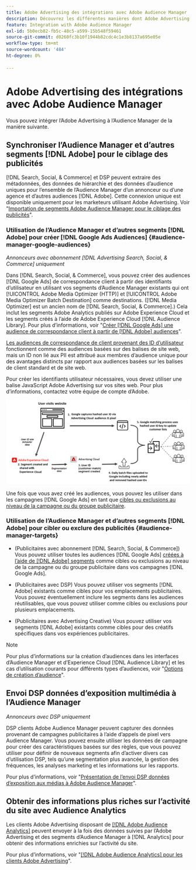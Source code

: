 ```yaml
---
title: Adobe Advertising des intégrations avec Adobe Audience Manager
description: Découvrez les différentes manières dont Adobe Advertising peut exchange des données avec Adobe Audience Manager.
feature: Integration with Adobe Audience Manager
exl-id: 5b0ecb82-fb5c-48c5-a599-15b548f59461
source-git-commit: d0260fc3b10f1944b82cdc4c1e3b8137a695e05e
workflow-type: tm+mt
source-wordcount: '484'
ht-degree: 0%

---
```


# Adobe Advertising des intégrations avec Adobe Audience Manager

Vous pouvez intégrer l’Adobe Advertising à l’Audience Manager de la manière suivante.

## Synchroniser l’Audience Manager et d’autres segments [!DNL Adobe] pour le ciblage des publicités

[!DNL Search, Social, & Commerce] et DSP peuvent extraire des métadonnées, des données de hiérarchie et des données d’audience uniques pour l’ensemble de l’Audience Manager d’un annonceur ou d’une agence et d’autres audiences [!DNL Adobe]. Cette connexion unique est disponible uniquement pour les marketeurs utilisant Adobe Advertising. Voir &quot;[Importation de segments Adobe Audience Manager pour le ciblage des publicités](/help/integrations/audience-manager/import-audiences.md)&quot;.

### Utilisation de l’Audience Manager et d’autres segments [!DNL Adobe] pour créer [!DNL Google Ads Audiences] {#audience-manager-google-audiences}

*Annonceurs avec abonnement [!DNL Advertising Search, Social, & Commerce] uniquement*

Dans [!DNL Search, Social, & Commerce], vous pouvez créer des audiences [!DNL Google Ads] de correspondance client à partir des identifiants d’utilisateur en utilisant vos segments d’Audience Manager existants qui ont [!UICONTROL Adobe Media Optimizer (HTTP)] et [!UICONTROL Adobe Media Optimizer Batch Destination] comme destinations. ([!DNL Media Optimizer] est un ancien nom de [!DNL Search, Social, & Commerce].) Cela inclut les segments Adobe Analytics publiés sur Adobe Experience Cloud et les segments créés à l’aide de Adobe Experience Cloud [!DNL Audience Library]. Pour plus d’informations, voir &quot;[Créer [!DNL Google Ads] une audience de correspondance client à partir de [!DNL Adobe] audiences](/help/search-social-commerce/campaign-management/campaigns/google-audience-from-adobe-audience.md)&quot;.

[Les audiences de correspondance de client provenant des ID d’utilisateur](https://support.google.com/google-ads/answer/9199250) fonctionnent comme des audiences basées sur des balises de site web, mais un ID non lié aux PII est attribué aux membres d’audience unique pour des avantages distincts par rapport aux audiences basées sur les balises de client standard et de site web.

Pour créer les identifiants utilisateur nécessaires, vous devez utiliser une balise JavaScript Adobe Advertising <!-- with a user ID parameter --> sur vos sites web. Pour plus d’informations, contactez votre équipe de compte d’Adobe.

![processus de création de segment](/help/integrations/assets/ad_search_user_id_pic.png)

Une fois que vous avez créé les audiences, vous pouvez les utiliser dans les campagnes [!DNL Google Ads] en tant que [cibles ou exclusions au niveau de la campagne ou du groupe publicitaire](#audience-manager-targets).

### Utilisation de l’Audience Manager et d’autres segments [!DNL Adobe] pour cibler ou exclure des publicités {#audience-manager-targets}

* (Publicitaires avec abonnement [!DNL Search, Social, & Commerce]) Vous pouvez utiliser toutes les audiences [!DNL Google Ads] [ créées à l’aide de  [!DNL Adobe] segments](#audience-manager-google-audiences) comme cibles ou exclusions au niveau de la campagne ou du groupe publicitaire dans vos campagnes [!DNL Google Ads].

* (Publicitaires avec DSP) Vous pouvez utiliser vos segments [!DNL Adobe] existants comme cibles pour vos emplacements publicitaires. Vous pouvez éventuellement inclure les segments dans les audiences réutilisables, que vous pouvez utiliser comme cibles ou exclusions pour plusieurs emplacements.

* (Publicitaires avec Advertising Creative) Vous pouvez utiliser vos segments [!DNL Adobe] existants comme cibles pour des créatifs spécifiques dans vos expériences publicitaires.

>[!NOTE]
>
>Pour plus d’informations sur la création d’audiences dans les interfaces d’Audience Manager et d’Experience Cloud [!DNL Audience Library] et les cas d’utilisation courants pour différents types d’audiences, voir &quot;[Options de création d’audience](https://experienceleague.adobe.com/docs/experience-cloud-kcs/kbarticles/KA-16471.html?lang=fr)&quot;.

## Envoi DSP données d’exposition multimédia à l’Audience Manager

*Annonceurs avec DSP uniquement*

DSP clients Adobe Audience Manager peuvent capturer des données provenant de campagnes publicitaires à l’aide d’appels de pixel vers Audience Manager. Vous pouvez ensuite utiliser les données de campagne pour créer des caractéristiques basées sur des règles, que vous pouvez utiliser pour définir de nouveaux segments afin d’activer divers cas d’utilisation DSP, tels qu’une segmentation plus avancée, la gestion des fréquences, les analyses marketing et les informations sur les rapports.

Pour plus d’informations, voir &quot;[Présentation de l’envoi DSP données d’exposition aux médias à Adobe Audience Manager](/help/integrations/audience-manager/media-data-integration/overview.md)&quot;.

## Obtenir des informations plus riches sur l’activité du site avec Audience Analytics

Les clients Adobe Advertising disposant de [[!DNL Adobe Audience Analytics]](https://experienceleague.adobe.com/docs/analytics/integration/audience-analytics/mc-audiences-aam.html?lang=fr) peuvent envoyer à la fois des données suivies par l’Adobe Advertising et des segments d’Audience Manager à [!DNL Analytics] pour obtenir des informations enrichies sur l’activité du site.

Pour plus d’informations, voir &quot;[[!DNL Adobe Audience Analytics] pour les clients Adobe Advertising](/help/integrations/audience-manager/audience-analytics.md)&quot;.
